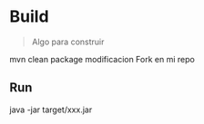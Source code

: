 # Build
>Algo para construir

mvn clean package
modificacion Fork en mi repo

## Run

java -jar target/xxx.jar

